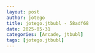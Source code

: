 ```yaml
---
layout: post
author: jotego
title: jotego.jtbubl - 58adf68
date: 2025-05-31
categories: [Arcade, jtbubl]
tags: [jotego.jtbubl]
---
```


